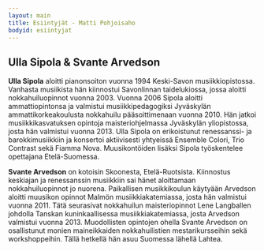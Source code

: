 ```yaml
---
layout: main
title: Esiintyjät - Matti Pohjoisaho
bodyid: esiintyjat
---
```

## Ulla Sipola & Svante Arvedson

**Ulla Sipola** aloitti pianonsoiton vuonna 1994 Keski-Savon musiikkiopistossa. Vanhasta musiikista hän kiinnostui Savonlinnan taidelukiossa, jossa aloitti nokkahuiluopinnot vuonna 2003.  Vuonna 2006  Sipola aloitti ammattiopintonsa ja valmistui musiikkipedagogiksi Jyväskylän ammattikorkeakoulusta nokkahuilu pääsoittimenaan vuonna 2010. Hän jatkoi musiikkikasvatuksen opintoja maisteriohjelmassa Jyväskylän yliopistossa, josta hän valmistui vuonna 2013. Ulla Sipola on erikoistunut renessanssi- ja barokkimusiikkiin ja konsertoi aktiivisesti yhtyeissä Ensemble Colori, Trio Contrast sekä Fiamma Nova. Muusikontöiden lisäksi Sipola työskentelee opettajana Etelä-Suomessa. 

**Svante Arvedson** on kotoisin Skoonesta, Etelä-Ruotsista. Kiinnostus keskiajan ja renessanssin musiikkiin sai hänet aloittamaan nokkahuiluopinnot jo nuorena. Paikallisen musikkikoulun käytyään Arvedson aloitti muusikon opinnot Malmön musiikkiakatemiassa, josta hän valmistui vuonna 2011. Tätä seurasivat nokkahuilun maisteriopinnot Lene Langballen johdolla Tanskan kuninkaallisessa musiikkiakatemiassa, josta Arvedson valmistui vuonna 2013. Muodollisten opintojen ohella Svante Arvedson on osallistunut monien maineikkaiden nokkahuilistien mestarikursseihin sekä workshoppeihin. Tällä hetkellä hän asuu Suomessa lähellä Lahtea.